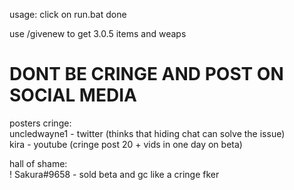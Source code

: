 usage:
click on run.bat
done

use /givenew to get 3.0.5 items and weaps

<h1>DONT BE CRINGE AND POST ON SOCIAL MEDIA</h1>

posters cringe:<br>
uncledwayne1 - twitter (thinks that hiding chat can solve the issue)<br>
kira - youtube (cringe post 20 + vids in one day on beta)<br>

hall of shame:<br>
! Sakura#9658 - sold beta and gc like a cringe fker<br>
